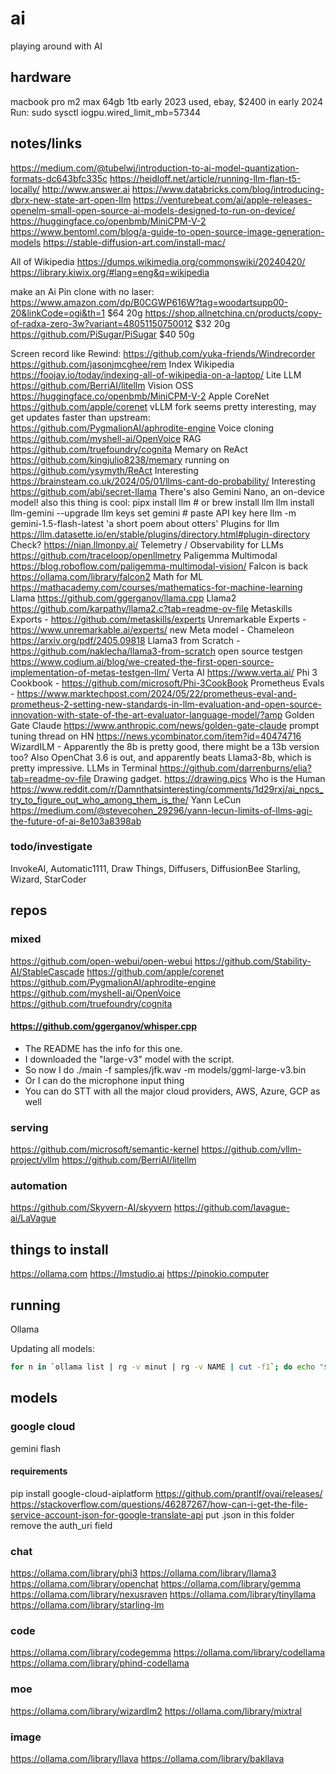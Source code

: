 # ai

playing around with AI

## hardware

macbook pro m2 max 64gb 1tb early 2023 used, ebay, $2400 in early 2024
Run: sudo sysctl iogpu.wired\_limit\_mb=57344

## notes/links

https://medium.com/@tubelwj/introduction-to-ai-model-quantization-formats-dc643bfc335c
https://heidloff.net/article/running-llm-flan-t5-locally/
http://www.answer.ai
https://www.databricks.com/blog/introducing-dbrx-new-state-art-open-llm
https://venturebeat.com/ai/apple-releases-openelm-small-open-source-ai-models-designed-to-run-on-device/
https://huggingface.co/openbmb/MiniCPM-V-2
https://www.bentoml.com/blog/a-guide-to-open-source-image-generation-models
https://stable-diffusion-art.com/install-mac/

All of Wikipedia
https://dumps.wikimedia.org/commonswiki/20240420/
https://library.kiwix.org/#lang=eng&q=wikipedia

make an Ai Pin clone with no laser:
https://www.amazon.com/dp/B0CGWP616W?tag=woodartsupp00-20&linkCode=ogi&th=1 $64 20g
https://shop.allnetchina.cn/products/copy-of-radxa-zero-3w?variant=48051150750012 $32 20g
https://github.com/PiSugar/PiSugar $40 50g

Screen record like Rewind: https://github.com/yuka-friends/Windrecorder https://github.com/jasonjmcghee/rem
Index Wikipedia https://foojay.io/today/indexing-all-of-wikipedia-on-a-laptop/
Lite LLM https://github.com/BerriAI/litellm
Vision OSS https://huggingface.co/openbmb/MiniCPM-V-2 
Apple CoreNet https://github.com/apple/corenet
vLLM fork seems pretty interesting, may get updates faster than upstream: https://github.com/PygmalionAI/aphrodite-engine
Voice cloning https://github.com/myshell-ai/OpenVoice
RAG https://github.com/truefoundry/cognita
Memary on ReAct https://github.com/kingjulio8238/memary running on https://github.com/ysymyth/ReAct
Interesting https://brainsteam.co.uk/2024/05/01/llms-cant-do-probability/
Interesting https://github.com/abi/secret-llama
There's also Gemini Nano, an on-device model!
also this thing is cool:
    pipx install llm # or brew install llm
    llm install llm-gemini --upgrade
    llm keys set gemini
    # paste API key here
    llm -m gemini-1.5-flash-latest 'a short poem about otters'
Plugins for llm https://llm.datasette.io/en/stable/plugins/directory.html#plugin-directory
Check? https://nian.llmonpy.ai/
Telemetry / Observability for LLMs https://github.com/traceloop/openllmetry
Paligemma Multimodal https://blog.roboflow.com/paligemma-multimodal-vision/
Falcon is back https://ollama.com/library/falcon2
Math for ML https://mathacademy.com/courses/mathematics-for-machine-learning
Llama https://github.com/ggerganov/llama.cpp
Llama2 https://github.com/karpathy/llama2.c?tab=readme-ov-file
Metaskills Exports - https://github.com/metaskills/experts
Unremarkable Experts - https://www.unremarkable.ai/experts/
new Meta model - Chameleon https://arxiv.org/pdf/2405.09818
Llama3 from Scratch - https://github.com/naklecha/llama3-from-scratch
open source testgen https://www.codium.ai/blog/we-created-the-first-open-source-implementation-of-metas-testgen-llm/ 
Verta AI https://www.verta.ai/
Phi 3 Cookbook - https://github.com/microsoft/Phi-3CookBook
Prometheus Evals - https://www.marktechpost.com/2024/05/22/prometheus-eval-and-prometheus-2-setting-new-standards-in-llm-evaluation-and-open-source-innovation-with-state-of-the-art-evaluator-language-model/?amp
Golden Gate Claude https://www.anthropic.com/news/golden-gate-claude
prompt tuning thread on HN https://news.ycombinator.com/item?id=40474716
WizardILM - Apparently the 8b is pretty good, there might be a 13b version too? Also OpenChat 3.6 is out, and apparently beats Llama3-8b, which is pretty impressive.
LLMs in Terminal https://github.com/darrenburns/elia?tab=readme-ov-file
Drawing gadget. https://drawing.pics
Who is the Human https://www.reddit.com/r/Damnthatsinteresting/comments/1d29rxj/ai_npcs_try_to_figure_out_who_among_them_is_the/
Yann LeCun https://medium.com/@stevecohen_29296/yann-lecun-limits-of-llms-agi-the-future-of-ai-8e103a8398ab

### todo/investigate

InvokeAI, Automatic1111, Draw Things, Diffusers, DiffusionBee
Starling, Wizard, StarCoder

## repos

### mixed

https://github.com/open-webui/open-webui
https://github.com/Stability-AI/StableCascade
https://github.com/apple/corenet
https://github.com/PygmalionAI/aphrodite-engine
https://github.com/myshell-ai/OpenVoice
https://github.com/truefoundry/cognita

#### https://github.com/ggerganov/whisper.cpp

* The README has the info for this one. 
* I downloaded the "large-v3" model with the script.
* So now I do ./main -f samples/jfk.wav -m models/ggml-large-v3.bin 
* Or I can do the microphone input thing
* You can do STT with all the major cloud providers, AWS, Azure, GCP as well

### serving

https://github.com/microsoft/semantic-kernel
https://github.com/vllm-project/vllm
https://github.com/BerriAI/litellm

### automation

https://github.com/Skyvern-AI/skyvern
https://github.com/lavague-ai/LaVague

## things to install

https://ollama.com
https://lmstudio.ai
https://pinokio.computer

## running

Ollama

Updating all models:
```bash
for n in `ollama list | rg -v minut | rg -v NAME | cut -f1`; do echo "$n - Starting"; ollama pull $n; echo "$n - Done"; done;
```

## models

### google cloud

gemini flash

#### requirements

pip install google-cloud-aiplatform
https://github.com/prantlf/ovai/releases/
https://stackoverflow.com/questions/46287267/how-can-i-get-the-file-service-account-json-for-google-translate-api
put .json in this folder
remove the auth\_uri field

### chat

https://ollama.com/library/phi3
https://ollama.com/library/llama3
https://ollama.com/library/openchat
https://ollama.com/library/gemma
https://ollama.com/library/nexusraven
https://ollama.com/library/tinyllama
https://ollama.com/library/starling-lm

### code

https://ollama.com/library/codegemma
https://ollama.com/library/codellama
https://ollama.com/library/phind-codellama

### moe

https://ollama.com/library/wizardlm2
https://ollama.com/library/mixtral

### image

https://ollama.com/library/llava
https://ollama.com/library/bakllava
